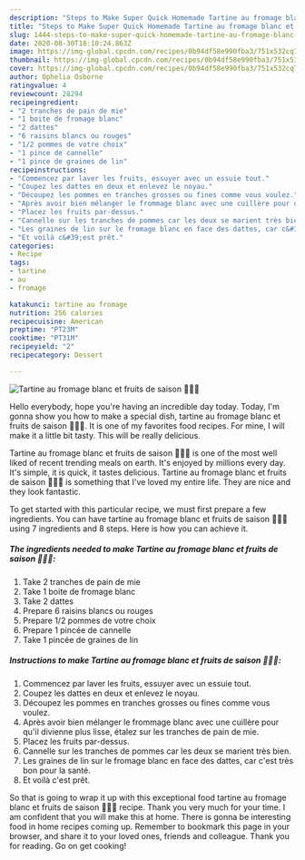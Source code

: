 ```yaml
---
description: "Steps to Make Super Quick Homemade Tartine au fromage blanc et fruits de saison 🍇🍏🍞"
title: "Steps to Make Super Quick Homemade Tartine au fromage blanc et fruits de saison 🍇🍏🍞"
slug: 1444-steps-to-make-super-quick-homemade-tartine-au-fromage-blanc-et-fruits-de-saison
date: 2020-08-30T18:10:24.863Z
image: https://img-global.cpcdn.com/recipes/0b94df58e990fba3/751x532cq70/tartine-au-fromage-blanc-et-fruits-de-saison-🍇🍏🍞-photo-principale-de-la-recette.jpg
thumbnail: https://img-global.cpcdn.com/recipes/0b94df58e990fba3/751x532cq70/tartine-au-fromage-blanc-et-fruits-de-saison-🍇🍏🍞-photo-principale-de-la-recette.jpg
cover: https://img-global.cpcdn.com/recipes/0b94df58e990fba3/751x532cq70/tartine-au-fromage-blanc-et-fruits-de-saison-🍇🍏🍞-photo-principale-de-la-recette.jpg
author: Ophelia Osborne
ratingvalue: 4
reviewcount: 28294
recipeingredient:
- "2 tranches de pain de mie"
- "1 boite de fromage blanc"
- "2 dattes"
- "6 raisins blancs ou rouges"
- "1/2 pommes de votre choix"
- "1 pince de cannelle"
- "1 pince de graines de lin"
recipeinstructions:
- "Commencez par laver les fruits, essuyer avec un essuie tout."
- "Coupez les dattes en deux et enlevez le noyau."
- "Découpez les pommes en tranches grosses ou fines comme vous voulez."
- "Après avoir bien mélanger le frommage blanc avec une cuillère pour qu&#39;il divienne plus lisse, étalez sur les tranches de pain de mie."
- "Placez les fruits par-dessus."
- "Cannelle sur les tranches de pommes car les deux se marient très bien."
- "Les graines de lin sur le fromage blanc en face des dattes, car c&#39;est très bon pour la santé."
- "Et voilà c&#39;est prêt."
categories:
- Recipe
tags:
- tartine
- au
- fromage

katakunci: tartine au fromage 
nutrition: 256 calories
recipecuisine: American
preptime: "PT23M"
cooktime: "PT31M"
recipeyield: "2"
recipecategory: Dessert

---
```



![Tartine au fromage blanc et fruits de saison 🍇🍏🍞](https://img-global.cpcdn.com/recipes/0b94df58e990fba3/751x532cq70/tartine-au-fromage-blanc-et-fruits-de-saison-🍇🍏🍞-photo-principale-de-la-recette.jpg)

Hello everybody, hope you're having an incredible day today. Today, I'm gonna show you how to make a special dish, tartine au fromage blanc et fruits de saison 🍇🍏🍞. It is one of my favorites food recipes. For mine, I will make it a little bit tasty. This will be really delicious.

Tartine au fromage blanc et fruits de saison 🍇🍏🍞 is one of the most well liked of recent trending meals on earth. It's enjoyed by millions every day. It's simple, it is quick, it tastes delicious. Tartine au fromage blanc et fruits de saison 🍇🍏🍞 is something that I've loved my entire life. They are nice and they look fantastic.




To get started with this particular recipe, we must first prepare a few ingredients. You can have tartine au fromage blanc et fruits de saison 🍇🍏🍞 using 7 ingredients and 8 steps. Here is how you can achieve it.

<!--inarticleads1-->

##### The ingredients needed to make Tartine au fromage blanc et fruits de saison 🍇🍏🍞:

1. Take 2 tranches de pain de mie
1. Take 1 boite de fromage blanc
1. Take 2 dattes
1. Prepare 6 raisins blancs ou rouges
1. Prepare 1/2 pommes de votre choix
1. Prepare 1 pincée de cannelle
1. Take 1 pincée de graines de lin




<!--inarticleads2-->

##### Instructions to make Tartine au fromage blanc et fruits de saison 🍇🍏🍞:

1. Commencez par laver les fruits, essuyer avec un essuie tout.
1. Coupez les dattes en deux et enlevez le noyau.
1. Découpez les pommes en tranches grosses ou fines comme vous voulez.
1. Après avoir bien mélanger le frommage blanc avec une cuillère pour qu&#39;il divienne plus lisse, étalez sur les tranches de pain de mie.
1. Placez les fruits par-dessus.
1. Cannelle sur les tranches de pommes car les deux se marient très bien.
1. Les graines de lin sur le fromage blanc en face des dattes, car c&#39;est très bon pour la santé.
1. Et voilà c&#39;est prêt.




So that is going to wrap it up with this exceptional food tartine au fromage blanc et fruits de saison 🍇🍏🍞 recipe. Thank you very much for your time. I am confident that you will make this at home. There is gonna be interesting food in home recipes coming up. Remember to bookmark this page in your browser, and share it to your loved ones, friends and colleague. Thank you for reading. Go on get cooking!

